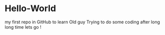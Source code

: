 # Hello-World
my first repo in GitHub to learn
Old guy Trying to do some coding after long long time
lets go !
